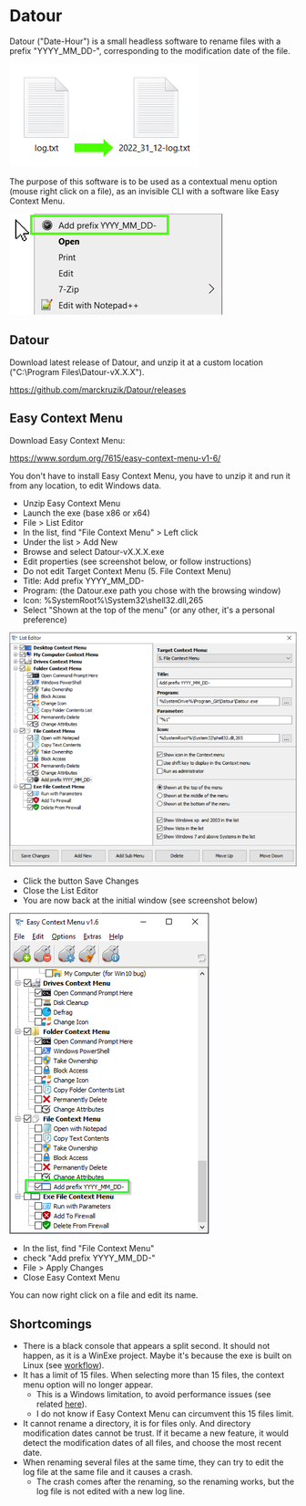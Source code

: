 # Datour
Datour ("Date-Hour") is a small headless software to rename files with a prefix "YYYY_MM_DD-", corresponding to the modification date of the file.

![](image/before_after.png)

The purpose of this software is to be used as a contextual menu option (mouse right click on a file), as an invisible CLI with a software like Easy Context Menu.

![](image/contextual_menu.png)

## Datour
Download latest release of Datour, and unzip it at a custom location ("C:\Program Files\Datour-vX.X.X").

https://github.com/marckruzik/Datour/releases

## Easy Context Menu
Download Easy Context Menu:

https://www.sordum.org/7615/easy-context-menu-v1-6/

You don't have to install Easy Context Menu, you have to unzip it and run it from any location, to edit Windows data.

* Unzip Easy Context Menu
* Launch the exe (base x86 or x64)
* File > List Editor
* In the list, find "File Context Menu" > Left click
* Under the list > Add New
* Browse and select Datour-vX.X.X.exe
* Edit properties (see screenshot below, or follow instructions)
* Do not edit Target Context Menu (5. File Context Menu)
* Title: Add prefix YYYY_MM_DD-
* Program: (the Datour.exe path you chose with the browsing window)
* Icon: %SystemRoot%\System32\shell32.dll,265
* Select "Shown at the top of the menu" (or any other, it's a personal preference)

![](image/Easy_Context_Menu-List_Editor.png)

* Click the button Save Changes
* Close the List Editor
* You are now back at the initial window (see screenshot below)

![](image/Easy_Context_Menu-main_window-add_prefix.png)

* In the list, find "File Context Menu"
* check "Add prefix YYYY_MM_DD-"
* File > Apply Changes
* Close Easy Context Menu

You can now right click on a file and edit its name.

## Shortcomings
* There is a black console that appears a split second. It should not happen, as it is a WinExe project. Maybe it's because the exe is built on Linux (see [workflow](.github/workflows/Build_and_Release.yml)).
* It has a limit of 15 files. When selecting more than 15 files, the context menu option will no longer appear.
  * This is a Windows limitation, to avoid performance issues (see related [here](https://learn.microsoft.com/en-us/troubleshoot/windows-client/shell-experience/context-menus-shortened-select-over-15-files)).
  * I do not know if Easy Context Menu can circumvent this 15 files limit.
* It cannot rename a directory, it is for files only. And directory modification dates cannot be trust. If it became a new feature, it would detect the modification dates of all files, and choose the most recent date.
* When renaming several files at the same time, they can try to edit the log file at the same file and it causes a crash.
  * The crash comes after the renaming, so the renaming works, but the log file is not edited with a new log line.
